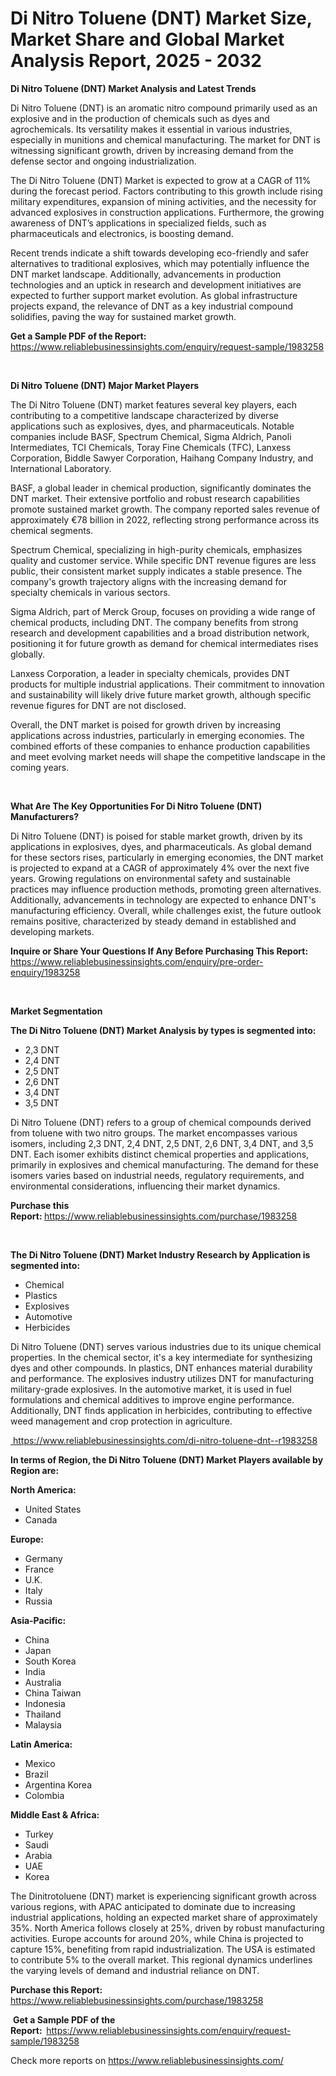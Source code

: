 <p><h1>Di Nitro Toluene (DNT) Market Size, Market Share and Global Market Analysis Report, 2025 - 2032</h1></p><p><strong>Di Nitro Toluene (DNT) Market Analysis and Latest Trends</strong></p>
<p><p>Di Nitro Toluene (DNT) is an aromatic nitro compound primarily used as an explosive and in the production of chemicals such as dyes and agrochemicals. Its versatility makes it essential in various industries, especially in munitions and chemical manufacturing. The market for DNT is witnessing significant growth, driven by increasing demand from the defense sector and ongoing industrialization.</p><p>The Di Nitro Toluene (DNT) Market is expected to grow at a CAGR of 11% during the forecast period. Factors contributing to this growth include rising military expenditures, expansion of mining activities, and the necessity for advanced explosives in construction applications. Furthermore, the growing awareness of DNT’s applications in specialized fields, such as pharmaceuticals and electronics, is boosting demand.</p><p>Recent trends indicate a shift towards developing eco-friendly and safer alternatives to traditional explosives, which may potentially influence the DNT market landscape. Additionally, advancements in production technologies and an uptick in research and development initiatives are expected to further support market evolution. As global infrastructure projects expand, the relevance of DNT as a key industrial compound solidifies, paving the way for sustained market growth.</p></p>
<p><strong>Get a Sample PDF of the Report:&nbsp;</strong> <a href="https://www.reliablebusinessinsights.com/enquiry/request-sample/1983258?utm_campaign=3035&utm_medium=2&utm_source=Github&utm_content=ia&utm_term=03042025&utm_id=di-nitro-toluene-dnt">https://www.reliablebusinessinsights.com/enquiry/request-sample/1983258</a></p>
<p>&nbsp;</p>
<p><strong>Di Nitro Toluene (DNT) Major Market Players</strong></p>
<p><p>The Di Nitro Toluene (DNT) market features several key players, each contributing to a competitive landscape characterized by diverse applications such as explosives, dyes, and pharmaceuticals. Notable companies include BASF, Spectrum Chemical, Sigma Aldrich, Panoli Intermediates, TCI Chemicals, Toray Fine Chemicals (TFC), Lanxess Corporation, Biddle Sawyer Corporation, Haihang Company Industry, and International Laboratory.</p><p>BASF, a global leader in chemical production, significantly dominates the DNT market. Their extensive portfolio and robust research capabilities promote sustained market growth. The company reported sales revenue of approximately €78 billion in 2022, reflecting strong performance across its chemical segments.</p><p>Spectrum Chemical, specializing in high-purity chemicals, emphasizes quality and customer service. While specific DNT revenue figures are less public, their consistent market supply indicates a stable presence. The company's growth trajectory aligns with the increasing demand for specialty chemicals in various sectors.</p><p>Sigma Aldrich, part of Merck Group, focuses on providing a wide range of chemical products, including DNT. The company benefits from strong research and development capabilities and a broad distribution network, positioning it for future growth as demand for chemical intermediates rises globally.</p><p>Lanxess Corporation, a leader in specialty chemicals, provides DNT products for multiple industrial applications. Their commitment to innovation and sustainability will likely drive future market growth, although specific revenue figures for DNT are not disclosed.</p><p>Overall, the DNT market is poised for growth driven by increasing applications across industries, particularly in emerging economies. The combined efforts of these companies to enhance production capabilities and meet evolving market needs will shape the competitive landscape in the coming years.</p></p>
<p>&nbsp;</p>
<p><strong>What Are The Key Opportunities For Di Nitro Toluene (DNT) Manufacturers?</strong></p>
<p><p>Di Nitro Toluene (DNT) is poised for stable market growth, driven by its applications in explosives, dyes, and pharmaceuticals. As global demand for these sectors rises, particularly in emerging economies, the DNT market is projected to expand at a CAGR of approximately 4% over the next five years. Growing regulations on environmental safety and sustainable practices may influence production methods, promoting green alternatives. Additionally, advancements in technology are expected to enhance DNT's manufacturing efficiency. Overall, while challenges exist, the future outlook remains positive, characterized by steady demand in established and developing markets.</p></p>
<p><strong>Inquire or Share Your Questions If Any Before Purchasing This Report:</strong> <a href="https://www.reliablebusinessinsights.com/enquiry/pre-order-enquiry/1983258?utm_campaign=3035&utm_medium=2&utm_source=Github&utm_content=ia&utm_term=03042025&utm_id=di-nitro-toluene-dnt">https://www.reliablebusinessinsights.com/enquiry/pre-order-enquiry/1983258</a></p>
<p>&nbsp;</p>
<p><strong>Market Segmentation</strong></p>
<p><strong>The Di Nitro Toluene (DNT) Market Analysis by types is segmented into:</strong></p>
<p><ul><li>2,3 DNT</li><li>2,4 DNT</li><li>2,5 DNT</li><li>2,6 DNT</li><li>3,4 DNT</li><li>3,5 DNT</li></ul></p>
<p><p>Di Nitro Toluene (DNT) refers to a group of chemical compounds derived from toluene with two nitro groups. The market encompasses various isomers, including 2,3 DNT, 2,4 DNT, 2,5 DNT, 2,6 DNT, 3,4 DNT, and 3,5 DNT. Each isomer exhibits distinct chemical properties and applications, primarily in explosives and chemical manufacturing. The demand for these isomers varies based on industrial needs, regulatory requirements, and environmental considerations, influencing their market dynamics.</p></p>
<p><strong>Purchase this Report:&nbsp;</strong><a href="https://www.reliablebusinessinsights.com/purchase/1983258?utm_campaign=3035&utm_medium=2&utm_source=Github&utm_content=ia&utm_term=03042025&utm_id=di-nitro-toluene-dnt">https://www.reliablebusinessinsights.com/purchase/1983258</a></p>
<p>&nbsp;</p>
<p><strong>The Di Nitro Toluene (DNT) Market Industry Research by Application is segmented into:</strong></p>
<p><ul><li>Chemical</li><li>Plastics</li><li>Explosives</li><li>Automotive</li><li>Herbicides</li></ul></p>
<p><p>Di Nitro Toluene (DNT) serves various industries due to its unique chemical properties. In the chemical sector, it's a key intermediate for synthesizing dyes and other compounds. In plastics, DNT enhances material durability and performance. The explosives industry utilizes DNT for manufacturing military-grade explosives. In the automotive market, it is used in fuel formulations and chemical additives to improve engine performance. Additionally, DNT finds application in herbicides, contributing to effective weed management and crop protection in agriculture.</p></p>
<p><a href="https://www.reliablebusinessinsights.com/di-nitro-toluene-dnt--r1983258?utm_campaign=3035&utm_medium=2&utm_source=Github&utm_content=ia&utm_term=03042025&utm_id=di-nitro-toluene-dnt">&nbsp;https://www.reliablebusinessinsights.com/di-nitro-toluene-dnt--r1983258</a></p>
<p><strong>In terms of Region, the Di Nitro Toluene (DNT) Market Players available by Region are:</strong></p>
<p>
    <p> <strong> North America: </strong>
        <ul>
            <li>United States</li>
            <li>Canada</li>
        </ul>
        </p> 
    <p> <strong> Europe: </strong>
        <ul>
            <li>Germany</li>
            <li>France</li>
            <li>U.K.</li>
            <li>Italy</li>
            <li>Russia</li>
        </ul>
        </p> 
    <p> <strong> Asia-Pacific: </strong>
        <ul>
            <li>China</li>
            <li>Japan</li>
            <li>South Korea</li>
            <li>India</li>
            <li>Australia</li>
            <li>China Taiwan</li>
            <li>Indonesia</li>
            <li>Thailand</li>
            <li>Malaysia</li>
        </ul>
        </p> 
    <p> <strong> Latin America: </strong>
        <ul>
            <li>Mexico</li>
            <li>Brazil</li>
            <li>Argentina Korea</li>
            <li>Colombia</li>
        </ul>
        </p> 
    <p> <strong> Middle East & Africa: </strong>
        <ul>
            <li>Turkey</li>
            <li>Saudi</li>
            <li>Arabia</li>
            <li>UAE</li>
            <li>Korea</li>
        </ul>
    </p>
    </p>
<p><p>The Dinitrotoluene (DNT) market is experiencing significant growth across various regions, with APAC anticipated to dominate due to increasing industrial applications, holding an expected market share of approximately 35%. North America follows closely at 25%, driven by robust manufacturing activities. Europe accounts for around 20%, while China is projected to capture 15%, benefiting from rapid industrialization. The USA is estimated to contribute 5% to the overall market. This regional dynamics underlines the varying levels of demand and industrial reliance on DNT.</p></p>
<p><strong>Purchase this Report: </strong><a href="https://www.reliablebusinessinsights.com/purchase/1983258?utm_campaign=3035&utm_medium=2&utm_source=Github&utm_content=ia&utm_term=03042025&utm_id=di-nitro-toluene-dnt">https://www.reliablebusinessinsights.com/purchase/1983258</a></p>
<p>&nbsp;<strong>Get a Sample PDF of the Report:&nbsp;&nbsp;</strong><a href="https://www.reliablebusinessinsights.com/enquiry/request-sample/1983258?utm_campaign=3035&utm_medium=2&utm_source=Github&utm_content=ia&utm_term=03042025&utm_id=di-nitro-toluene-dnt">https://www.reliablebusinessinsights.com/enquiry/request-sample/1983258</a></p>
<p><strong></strong></p>
<p>Check more reports on <a href="https://www.reliablebusinessinsights.com/?utm_campaign=3035&utm_medium=2&utm_source=Github&utm_content=ia&utm_term=03042025&utm_id=di-nitro-toluene-dnt">https://www.reliablebusinessinsights.com/</a></p>